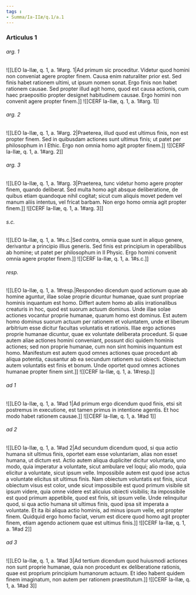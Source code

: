 ```yaml
---
tags : 
- Summa/Ia-IIæ/q.1/a.1
---
```


### Articulus 1

###### arg. 1
![[LEO Ia-IIæ, q. 1, a. 1#arg. 1|Ad primum sic proceditur. Videtur quod homini non conveniat agere propter finem. Causa enim naturaliter prior est. Sed finis habet rationem ultimi, ut ipsum nomen sonat. Ergo finis non habet rationem causae. Sed propter illud agit homo, quod est causa actionis, cum haec praepositio propter designet habitudinem causae. Ergo homini non convenit agere propter finem.]]
![[CERF Ia-IIæ, q. 1, a. 1#arg. 1]]

###### arg. 2
![[LEO Ia-IIæ, q. 1, a. 1#arg. 2|Praeterea, illud quod est ultimus finis, non est propter finem. Sed in quibusdam actiones sunt ultimus finis; ut patet per philosophum in I Ethic. Ergo non omnia homo agit propter finem.]]
![[CERF Ia-IIæ, q. 1, a. 1#arg. 2]]

###### arg. 3
![[LEO Ia-IIæ, q. 1, a. 1#arg. 3|Praeterea, tunc videtur homo agere propter finem, quando deliberat. Sed multa homo agit absque deliberatione, de quibus etiam quandoque nihil cogitat; sicut cum aliquis movet pedem vel manum aliis intentus, vel fricat barbam. Non ergo homo omnia agit propter finem.]]
![[CERF Ia-IIæ, q. 1, a. 1#arg. 3]]

###### s.c.
![[LEO Ia-IIæ, q. 1, a. 1#s.c.|Sed contra, omnia quae sunt in aliquo genere, derivantur a principio illius generis. Sed finis est principium in operabilibus ab homine; ut patet per philosophum in II Physic. Ergo homini convenit omnia agere propter finem.]]
![[CERF Ia-IIæ, q. 1, a. 1#s.c.]]

###### resp.
![[LEO Ia-IIæ, q. 1, a. 1#resp.|Respondeo dicendum quod actionum quae ab homine aguntur, illae solae proprie dicuntur humanae, quae sunt propriae hominis inquantum est homo. Differt autem homo ab aliis irrationalibus creaturis in hoc, quod est suorum actuum dominus. Unde illae solae actiones vocantur proprie humanae, quarum homo est dominus. Est autem homo dominus suorum actuum per rationem et voluntatem, unde et liberum arbitrium esse dicitur facultas voluntatis et rationis. Illae ergo actiones proprie humanae dicuntur, quae ex voluntate deliberata procedunt. Si quae autem aliae actiones homini conveniant, possunt dici quidem hominis actiones; sed non proprie humanae, cum non sint hominis inquantum est homo. Manifestum est autem quod omnes actiones quae procedunt ab aliqua potentia, causantur ab ea secundum rationem sui obiecti. Obiectum autem voluntatis est finis et bonum. Unde oportet quod omnes actiones humanae propter finem sint.]]
![[CERF Ia-IIæ, q. 1, a. 1#resp.]]

###### ad 1
![[LEO Ia-IIæ, q. 1, a. 1#ad 1|Ad primum ergo dicendum quod finis, etsi sit postremus in executione, est tamen primus in intentione agentis. Et hoc modo habet rationem causae.]]
![[CERF Ia-IIæ, q. 1, a. 1#ad 1]]

###### ad 2
![[LEO Ia-IIæ, q. 1, a. 1#ad 2|Ad secundum dicendum quod, si qua actio humana sit ultimus finis, oportet eam esse voluntariam, alias non esset humana, ut dictum est. Actio autem aliqua dupliciter dicitur voluntaria, uno modo, quia imperatur a voluntate, sicut ambulare vel loqui; alio modo, quia elicitur a voluntate, sicut ipsum velle. Impossibile autem est quod ipse actus a voluntate elicitus sit ultimus finis. Nam obiectum voluntatis est finis, sicut obiectum visus est color, unde sicut impossibile est quod primum visibile sit ipsum videre, quia omne videre est alicuius obiecti visibilis; ita impossibile est quod primum appetibile, quod est finis, sit ipsum velle. Unde relinquitur quod, si qua actio humana sit ultimus finis, quod ipsa sit imperata a voluntate. Et ita ibi aliqua actio hominis, ad minus ipsum velle, est propter finem. Quidquid ergo homo faciat, verum est dicere quod homo agit propter finem, etiam agendo actionem quae est ultimus finis.]]
![[CERF Ia-IIæ, q. 1, a. 1#ad 2]]

###### ad 3
![[LEO Ia-IIæ, q. 1, a. 1#ad 3|Ad tertium dicendum quod huiusmodi actiones non sunt proprie humanae, quia non procedunt ex deliberatione rationis, quae est proprium principium humanorum actuum. Et ideo habent quidem finem imaginatum, non autem per rationem praestitutum.]]
![[CERF Ia-IIæ, q. 1, a. 1#ad 3]]

